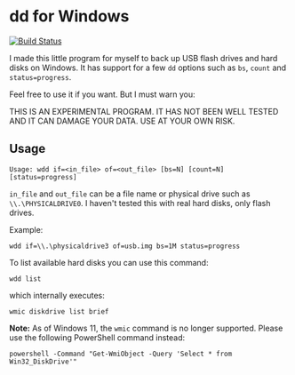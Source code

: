 dd for Windows
==============

[![Build Status][build_status]][build]

I made this little program for myself to back up USB flash drives and hard
disks on Windows. It has support for a few `dd` options such as `bs`, `count`
and `status=progress`.

Feel free to use it if you want. But I must warn you:

THIS IS AN EXPERIMENTAL PROGRAM. IT HAS NOT BEEN WELL TESTED AND IT CAN DAMAGE
YOUR DATA. USE AT YOUR OWN RISK.

Usage
-----

```
Usage: wdd if=<in_file> of=<out_file> [bs=N] [count=N] [status=progress]
```

`in_file` and `out_file` can be a file name or physical drive such as
`\\.\PHYSICALDRIVE0`. I haven't tested this with real hard disks, only flash
drives.

Example:

```
wdd if=\\.\physicaldrive3 of=usb.img bs=1M status=progress
```

To list available hard disks you can use this command:

```
wdd list
```

which internally executes:

```
wmic diskdrive list brief
```

**Note:** As of Windows 11, the `wmic` command is no longer supported. Please use the following PowerShell command instead:

```
powershell -Command "Get-WmiObject -Query 'Select * from Win32_DiskDrive'"
```

[build]: https://ci.appveyor.com/project/sryze/wdd/branch/master
[build_status]: https://ci.appveyor.com/api/projects/status/2whky0cls6kwm840/branch/master?svg=true
